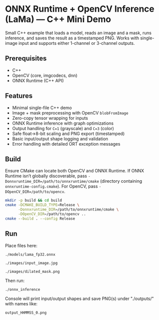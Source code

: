# ONNX Runtime + OpenCV Inference (LaMa) — C++ Mini Demo

Small C++ example that loads a model, reads an image and a mask, runs inference, and saves the result as a timestamped PNG. Works with single-image input and supports either 1-channel or 3-channel outputs.

## Prerequisites
- C++
- OpenCV (core, imgcodecs, dnn)
- ONNX Runtime (C++ API)

## Features

- Minimal single-file C++ demo
- Image + mask preprocessing with OpenCV `blobFromImage`
- Zero-copy tensor wrapping for inputs
- ONNX Runtime inference with graph optimizations
- Output handling for `C=1` (grayscale) and `C=3` (color)
- Safe float→8-bit scaling and PNG export (timestamped)
- Basic input/output shape logging and validation
- Error handling with detailed ORT exception messages

## Build
Ensure CMake can locate both OpenCV and ONNX Runtime. If ONNX Runtime isn’t globally discoverable, pass `-Donnxruntime_DIR=/path/to/onnxruntime/cmake` (directory containing `onnxruntime-config.cmake`). For OpenCV, pass `-DOpenCV_DIR=/path/to/opencv`.

```bash
mkdir -p build && cd build
cmake -DCMAKE_BUILD_TYPE=Release \
      -Donnxruntime_DIR=/path/to/onnxruntime/cmake \
      -DOpenCV_DIR=/path/to/opencv ..
cmake --build . --config Release
```


## Run

Place files here:

```
./models/lama_fp32.onnx

./images/input_image.jpg

./images/dilated_mask.png
```
Then run:
```
./onnx_inference
```

Console will print input/output shapes and save PNG(s) under "./outputs/" with names like:
```
output_HHMMSS_0.png
```